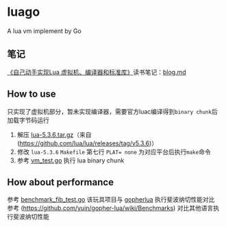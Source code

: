 # luago
A lua vm implement by Go


## 笔记
[《自己动手实现Lua 虚拟机、编译器和标准库》](https://github.com/zxh0/luago-book)读书笔记：[blog.md](blog.md)

## How to use
只实现了虚拟机部分，暂未实现编译器，需要官方luac编译得到`binary chunk`后加载字节码运行
1. 解压 [lua-5.3.6.tar.gz](./lua-5.3.6.tar.gz)（来自(https://github.com/lua/lua/releases/tag/v5.3.6)）
2. 修改 `lua-5.3.6` `Makefile` 第七行 `PLAT= none` 为对应平台后执行`make`命令
3. 参考 [vm_test.go](./vm/vm_test.go) 执行 lua binary chunk
## How about performance
参考 [benchmark_fib_test.go](./example/benchmark_fib_test.go) 该玩具项目与 [gopherlua](https://github.com/yuin/gopher-lua) 执行斐波纳切性能对比  
参考 (https://github.com/yuin/gopher-lua/wiki/Benchmarks) 对比其他语言执行斐波纳切性能